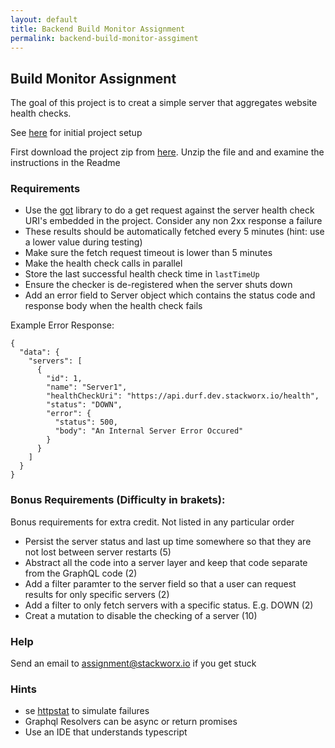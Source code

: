 ```yaml
---
layout: default
title: Backend Build Monitor Assignment
permalink: backend-build-monitor-assgiment
---
```


## Build Monitor Assignment

The goal of this project is to creat a simple server that aggregates website health checks.

See [here](/project-setup) for initial project setup

First download the project zip from [here](https://drive.google.com/file/d/1Csz4ObcCayXBIVNGe6G2pCEZO8D3cB36/view?usp=sharing).
Unzip the file and and examine the instructions in the Readme

### Requirements

- Use the [got](https://github.com/sindresorhus/got) library to do a get request against the server health check URI's embedded in the project. Consider any non 2xx response a failure
- These results should be automatically fetched every 5 minutes (hint: use a lower value during testing)
- Make sure the fetch request timeout is lower than 5 minutes
- Make the health check calls in parallel
- Store the last successful health check time in `lastTimeUp`
- Ensure the checker is de-registered when the server shuts down
- Add an error field to Server object which contains the status code and response body when the health check fails

Example Error Response:

```
{
  "data": {
    "servers": [
      {
        "id": 1,
        "name": "Server1",
        "healthCheckUri": "https://api.durf.dev.stackworx.io/health",
        "status": "DOWN",
        "error": {
          "status": 500,
          "body": "An Internal Server Error Occured"
        }
      }
    ]
  }
}
```

### Bonus Requirements (Difficulty in brakets):

Bonus requirements for extra credit. Not listed in any particular order

- Persist the server status and last up time somewhere so that they are not lost between server restarts (5)
- Abstract all the code into a server layer and keep that code separate from the GraphQL code (2)
- Add a filter paramter to the server field so that a user can request results for only specific servers (2)
- Add a filter to only fetch servers with a specific status. E.g. DOWN (2)
- Creat a mutation to disable the checking of a server (10)

### Help

Send an email to <assignment@stackworx.io> if you get stuck

### Hints

- se [httpstat](http://httpstat.us/) to simulate failures
- Graphql Resolvers can be async or return promises
- Use an IDE that understands typescript
